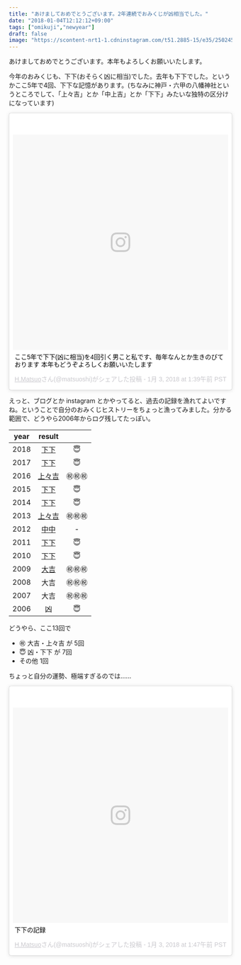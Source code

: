 ```yaml
---
title: "あけましておめでとうございます。2年連続でおみくじが凶相当でした。"
date: "2018-01-04T12:12:12+09:00"
tags: ["omikuji","newyear"]
draft: false
image: "https://scontent-nrt1-1.cdninstagram.com/t51.2885-15/e35/25024508_1543552422425400_3988928370531368960_n.jpg"
---
```


あけましておめでとうございます。本年もよろしくお願いいたします。

今年のおみくじも、下下(おそらく凶に相当)でした。去年も下下でした。というかここ5年で4回、下下な記憶があります。(ちなみに神戸・六甲の八幡神社というところでして、「上々吉」とか「中上吉」とか「下下」みたいな独特の区分けになっています)

<div class="embed"><blockquote class="instagram-media" data-instgrm-captioned data-instgrm-permalink="https://www.instagram.com/p/Bde4spyB3B_/" data-instgrm-version="8" style=" background:#FFF; border:0; border-radius:3px; box-shadow:0 0 1px 0 rgba(0,0,0,0.5),0 1px 10px 0 rgba(0,0,0,0.15); margin: 1px; max-width:658px; padding:0; width:99.375%; width:-webkit-calc(100% - 2px); width:calc(100% - 2px);"><div style="padding:8px;"> <div style=" background:#F8F8F8; line-height:0; margin-top:40px; padding:50.0% 0; text-align:center; width:100%;"> <div style=" background:url(data:image/png;base64,iVBORw0KGgoAAAANSUhEUgAAACwAAAAsCAMAAAApWqozAAAABGdBTUEAALGPC/xhBQAAAAFzUkdCAK7OHOkAAAAMUExURczMzPf399fX1+bm5mzY9AMAAADiSURBVDjLvZXbEsMgCES5/P8/t9FuRVCRmU73JWlzosgSIIZURCjo/ad+EQJJB4Hv8BFt+IDpQoCx1wjOSBFhh2XssxEIYn3ulI/6MNReE07UIWJEv8UEOWDS88LY97kqyTliJKKtuYBbruAyVh5wOHiXmpi5we58Ek028czwyuQdLKPG1Bkb4NnM+VeAnfHqn1k4+GPT6uGQcvu2h2OVuIf/gWUFyy8OWEpdyZSa3aVCqpVoVvzZZ2VTnn2wU8qzVjDDetO90GSy9mVLqtgYSy231MxrY6I2gGqjrTY0L8fxCxfCBbhWrsYYAAAAAElFTkSuQmCC); display:block; height:44px; margin:0 auto -44px; position:relative; top:-22px; width:44px;"></div></div> <p style=" margin:8px 0 0 0; padding:0 4px;"> <a href="https://www.instagram.com/p/Bde4spyB3B_/" style=" color:#000; font-family:Arial,sans-serif; font-size:14px; font-style:normal; font-weight:normal; line-height:17px; text-decoration:none; word-wrap:break-word;" target="_blank">ここ5年で下下(凶に相当)を4回引く男こと私です、毎年なんとか生きのびております 本年もどうぞよろしくお願いいたします</a></p> <p style=" color:#c9c8cd; font-family:Arial,sans-serif; font-size:14px; line-height:17px; margin-bottom:0; margin-top:8px; overflow:hidden; padding:8px 0 7px; text-align:center; text-overflow:ellipsis; white-space:nowrap;"><a href="https://www.instagram.com/matsuoshi/" style=" color:#c9c8cd; font-family:Arial,sans-serif; font-size:14px; font-style:normal; font-weight:normal; line-height:17px;" target="_blank"> H.Matsuo</a>さん(@matsuoshi)がシェアした投稿 - <time style=" font-family:Arial,sans-serif; font-size:14px; line-height:17px;" datetime="2018-01-03T09:39:19+00:00"> 1月 3, 2018 at 1:39午前 PST</time></p></div></blockquote> <script async defer src="//platform.instagram.com/en_US/embeds.js"></script></div>

えっと、ブログとか instagram とかやってると、過去の記録を漁れてよいですね。ということで自分のおみくじヒストリーをちょっと漁ってみました。分かる範囲で、どうやら2006年からログ残してたっぽい。

|year|result||
|:---:|:---:|:---:|
|2018|[下下](https://www.instagram.com/p/Bde4spyB3B_/)|<span class="emoji">😇</span>|
|2017|[下下](https://www.instagram.com/p/BOyewmzBtzU/)|<span class="emoji">😇</span>|
|2016|[上々吉️](https://www.instagram.com/p/BAEnNzJAhSd/)|<span class="emoji">㊗️㊗️㊗️</span>|
|2015|[下下](https://www.instagram.com/p/xV6ARCghbO/)|<span class="emoji">😇</span>|
|2014|[下下](https://www.instagram.com/p/iqf54fAhWC/)|<span class="emoji">😇</span>|
|2013|[上々吉️](https://www.instagram.com/p/UA1aNJAhV3/)|<span class="emoji">㊗️㊗️㊗️</span>|
|2012|[中中](https://www.flickr.com/photos/matsuoshi/6646582805/)|-|
|2011|[下下](https://www.flickr.com/photos/matsuoshi/5323181533/)|<span class="emoji">😇</span>|
|2010|[下下](https://www.flickr.com/photos/matsuoshi/4250232006/)|<span class="emoji">😇</span>|
|2009|[大吉️](http://blog.monaural.net/2009/01/2009.html)|<span class="emoji">㊗️㊗️㊗️</span>|
|2008|大吉|<span class="emoji">㊗️㊗️㊗️</span>️|
|2007|大吉|<span class="emoji">㊗️㊗️㊗️</span>️|
|2006|凶|<span class="emoji">😇</span>|

どうやら、ここ13回で

- <span class="emoji">㊗️</span> 大吉・上々吉 が 5回
- <span class="emoji">😇</span> 凶・下下 が 7回
- その他 1回

ちょっと自分の運勢、極端すぎるのでは……

<div class="embed"><blockquote class="instagram-media" data-instgrm-captioned data-instgrm-permalink="https://www.instagram.com/p/Bde5rUxB0jG/" data-instgrm-version="8" style=" background:#FFF; border:0; border-radius:3px; box-shadow:0 0 1px 0 rgba(0,0,0,0.5),0 1px 10px 0 rgba(0,0,0,0.15); margin: 1px; max-width:658px; padding:0; width:99.375%; width:-webkit-calc(100% - 2px); width:calc(100% - 2px);"><div style="padding:8px;"> <div style=" background:#F8F8F8; line-height:0; margin-top:40px; padding:50.0% 0; text-align:center; width:100%;"> <div style=" background:url(data:image/png;base64,iVBORw0KGgoAAAANSUhEUgAAACwAAAAsCAMAAAApWqozAAAABGdBTUEAALGPC/xhBQAAAAFzUkdCAK7OHOkAAAAMUExURczMzPf399fX1+bm5mzY9AMAAADiSURBVDjLvZXbEsMgCES5/P8/t9FuRVCRmU73JWlzosgSIIZURCjo/ad+EQJJB4Hv8BFt+IDpQoCx1wjOSBFhh2XssxEIYn3ulI/6MNReE07UIWJEv8UEOWDS88LY97kqyTliJKKtuYBbruAyVh5wOHiXmpi5we58Ek028czwyuQdLKPG1Bkb4NnM+VeAnfHqn1k4+GPT6uGQcvu2h2OVuIf/gWUFyy8OWEpdyZSa3aVCqpVoVvzZZ2VTnn2wU8qzVjDDetO90GSy9mVLqtgYSy231MxrY6I2gGqjrTY0L8fxCxfCBbhWrsYYAAAAAElFTkSuQmCC); display:block; height:44px; margin:0 auto -44px; position:relative; top:-22px; width:44px;"></div></div> <p style=" margin:8px 0 0 0; padding:0 4px;"> <a href="https://www.instagram.com/p/Bde5rUxB0jG/" style=" color:#000; font-family:Arial,sans-serif; font-size:14px; font-style:normal; font-weight:normal; line-height:17px; text-decoration:none; word-wrap:break-word;" target="_blank">下下の記録</a></p> <p style=" color:#c9c8cd; font-family:Arial,sans-serif; font-size:14px; line-height:17px; margin-bottom:0; margin-top:8px; overflow:hidden; padding:8px 0 7px; text-align:center; text-overflow:ellipsis; white-space:nowrap;"><a href="https://www.instagram.com/matsuoshi/" style=" color:#c9c8cd; font-family:Arial,sans-serif; font-size:14px; font-style:normal; font-weight:normal; line-height:17px;" target="_blank"> H.Matsuo</a>さん(@matsuoshi)がシェアした投稿 - <time style=" font-family:Arial,sans-serif; font-size:14px; line-height:17px;" datetime="2018-01-03T09:47:53+00:00"> 1月 3, 2018 at 1:47午前 PST</time></p></div></blockquote> <script async defer src="//platform.instagram.com/en_US/embeds.js"></script></div>
